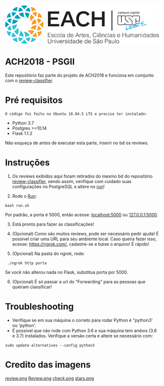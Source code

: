 ![EACH-USP](./imagens/each.png)

# ACH2018 - PSGII

Este repositório faz parte do projeto de ACH2018 e funciona em comjunto com o [review-classifier](https://github.com/mautoz/reviews-classifier).

# Pré requisitos

    O código foi feito no Ubuntu 18.04.5 LTS e precisa ter instalado:

- Python 3.7
- Postgres >=10.14
- Flask 1.1.2

Não esqueça de antes de executar esta parte, inserir no bd os reviews.

# Instruções

1. Os reviews exibidos aqui foram retirados do mesmo bd do repositório [review-classifier](https://github.com/mautoz/reviews-classifier), sendo assim, verifique com cuidado suas configurações no PostgreSQL e altere no [run](run.sh)!

2. Rode o [Run](run.sh):
```
bash run.sh
```
Por padrão, a porta é 5000, então acesse: [localhost:5000](http://localhost:5000/) ou [127.0.0.1:5000](http://127.0.0.1:5000/).

3. Está pronto para fazer as classificações!

4. (Opcional) Como são muitos reviews, pode ser necessário pedir ajuda! É possivel criar uma URL para seu ambiente local. Caso queira fazer isso, acesse: https://ngrok.com/, cadastre-se e baixe o arquivo! É rápido!

5. (Opcional) Na pasta do ngrok, rode:
```
 ./ngrok http porta
``` 
Se você não alterou nada no Flask, substitua porta por 5000.

6. (Opcional) É só passar a url do "Forwarding" para as pessoas que queiram classificar!

# Troubleshooting

- Verifique se em sua máquina o correto para rodar Python é "python3' ou 'python'.
- É possível que não rode com Python 3.6 e sua máquina tem ambos (3.6 e 3.7) instalados. Verifique a versão certa e altere se necessário com:
```
sudo update-alternatives --config python3
```

# Credito das imagens

[review.png](https://halonotoriedade.com.br/wp-content/uploads/2018/06/review.png)
[Review.png](https://reviewr.me/como-fazer-uma-gestao-de-reviews-eficiente/)
[check.png](https://www.pngkey.com/maxpic/u2e6w7t4o0e6y3a9/)
[stars.png](https://heyyoulanguages.com/wp-content/uploads/2020/08/Componente_5_%E2%80%93_1.png)